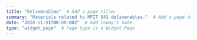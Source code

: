 ```yaml
---
title: "Deliverables"  # Add a page title.
summary: "Materials related to MFIT 841 deliverables."  # Add a page description.
date: "2020-11-01T00:00:00Z"  # Add today's date.
type: "widget_page"  # Page type is a Widget Page
---
```

